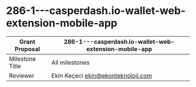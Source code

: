 # 286-1---casperdash.io-wallet-web-extension-mobile-app

Grant Proposal | 286-1---casperdash.io-wallet-web-extension-mobile-app
------------ | -------------
Milestone Title | All milestones
Reviewer | Ekin Keçeci <ekin@ekonteknoloji.com>



